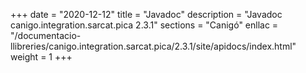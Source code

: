 +++
date        = "2020-12-12"
title       = "Javadoc"
description = "Javadoc canigo.integration.sarcat.pica 2.3.1"
sections    = "Canigó"
enllac		= "/documentacio-llibreries/canigo.integration.sarcat.pica/2.3.1/site/apidocs/index.html"
weight		= 1
+++
